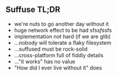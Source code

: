 ## Suffuse TL;DR

- we're nuts to go another day without it
- huge network effect to be had sfs*sfs*sfs
- implementation not hard (if we are glib)
- ...nobody will tolerate a flaky filesystem
- ...suffused must be rock-solid
- ...cross-platform full of fiddly details
- ..."it works" has no value
- "How did I ever live without it" does
